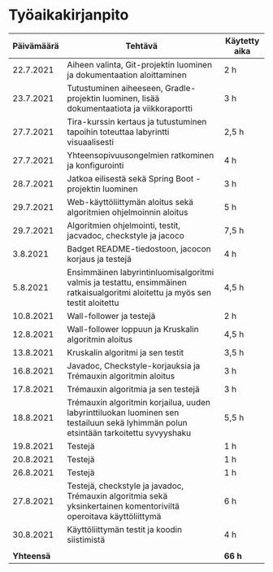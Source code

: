 # Työaikakirjanpito


Päivämäärä | Tehtävä | Käytetty aika
---------- | ------- | -------------
22.7.2021 | Aiheen valinta, Git-projektin luominen ja dokumentaation aloittaminen | 2 h
23.7.2021 | Tutustuminen aiheeseen, Gradle-projektin luominen, lisää dokumentaatiota ja viikkoraportti | 3 h
27.7.2021 | Tira-kurssin kertaus ja tutustuminen tapoihin toteuttaa labyrintti visuaalisesti | 2,5 h
27.7.2021 | Yhteensopivuusongelmien ratkominen ja konfigurointi | 4 h
28.7.2021 | Jatkoa eilisestä sekä Spring Boot -projektin luominen | 3 h
29.7.2021 | Web-käyttöliittymän aloitus sekä algoritmien ohjelmoinnin aloitus | 5 h
29.7.2021 | Algoritmien ohjelmointi, testit, jacvadoc, checkstyle ja jacoco | 7,5 h
3.8.2021 | Badget README-tiedostoon, jacocon korjaus ja testejä | 4 h
5.8.2021 | Ensimmäinen labyrintinluomisalgoritmi valmis ja testattu, ensimmäinen ratkaisualgoritmi aloitettu ja myös sen testit aloitettu | 4,5 h
10.8.2021 | Wall-follower ja testejä | 2 h
12.8.2021 | Wall-follower loppuun ja Kruskalin algoritmin aloitus | 4,5 h
13.8.2021 | Kruskalin algoritmi ja sen testit | 3,5 h
16.8.2021 | Javadoc, Checkstyle-korjauksia ja Trémauxin algoritmin aloitus | 3 h
17.8.2021 | Trémauxin algoritmia ja sen testejä | 3 h
18.8.2021 | Trémauxin algoritmin korjailua, uuden labyrinttiluokan luominen sen testailuun sekä lyhimmän polun etsintään tarkoitettu syvyyshaku | 5,5 h
19.8.2021 | Testejä | 1 h
20.8.2021 | Testejä | 1 h
26.8.2021 | Testejä | 1 h
27.8.2021 | Testejä, checkstyle ja javadoc, Trémauxin algoritmia sekä yksinkertainen komentoriviltä operoitava käyttöliittymä | 6 h
30.8.2021 | Käyttöliittymän testit ja koodin siistimistä | 4 h
 | | 
**Yhteensä** | | **66 h**
